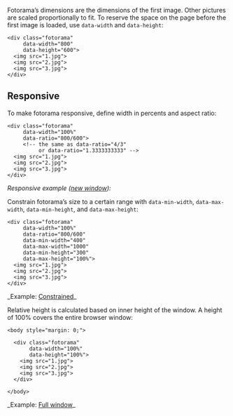 Fotorama’s dimensions are the dimensions of the first image. Other pictures are scaled proportionally to fit.
To reserve the space on the page before the first image is loaded, use `data-width` and `data-height`:

	<div class="fotorama"
	     data-width="800"
	     data-height="600">
	  <img src="1.jpg">
	  <img src="2.jpg">
	  <img src="3.jpg">
	</div>

## Responsive
To make fotorama responsive, define width in percents and aspect ratio:

	<div class="fotorama"
	     data-width="100%"
	     data-ratio="800/600">
	     <!-- the same as data-ratio="4/3"
	          or data-ratio="1.3333333333" -->
	  <img src="1.jpg">
	  <img src="2.jpg">
	  <img src="3.jpg">
	</div>

_Responsive example (<a href="/<>/responsive.html" target="_blank">new window</a>):_

<div class="fotorama-wrap"><div class="fotorama"
     data-width="100%"
     data-ratio="3/2">
	<a href="http://fotorama.s3.amazonaws.com/i/okonechnikov/7.jpg"></a>
	<a href="http://fotorama.s3.amazonaws.com/i/okonechnikov/26.jpg"></a>
	<a href="http://fotorama.s3.amazonaws.com/i/okonechnikov/22-lo.jpg"></a>
	<a href="http://fotorama.s3.amazonaws.com/i/okonechnikov/8-lo.jpg"></a>
	<a href="http://fotorama.s3.amazonaws.com/i/okonechnikov/19.jpg"></a>
</div></div>

Constrain fotorama’s size to a certain range with `data-min-width`, `data-max-width`, `data-min-height`, and `data-max-height`:

	<div class="fotorama"
	     data-width="100%"
	     data-ratio="800/600"
	     data-min-width="400"
	     data-max-width="1000"
	     data-min-height="300"
	     data-max-height="100%">
	  <img src="1.jpg">
	  <img src="2.jpg">
	  <img src="3.jpg">
	</div>

<p class="after-pre">_Example: <a href="/<>/constrained.html" target="_blank">Constrained</a>_</p>

Relative height is calculated based on inner height of the window. A height of 100% covers the entire browser window:

	<body style="margin: 0;">

	  <div class="fotorama"
	       data-width="100%"
	       data-height="100%">
	    <img src="1.jpg">
	    <img src="2.jpg">
	    <img src="3.jpg">
	  </div>

	</body>

<p class="after-pre">_Example: <a href="/<>/full-window.html">Full window</a>_</p>
